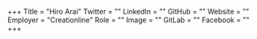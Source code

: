 +++
Title = "Hiro Arai"
Twitter = ""
LinkedIn = ""
GitHub = ""
Website = ""
Employer = "Creationline"
Role = ""
Image = ""
GitLab = ""
Facebook = ""
+++
